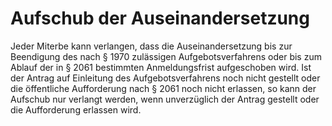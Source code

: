 # Aufschub der Auseinandersetzung

Jeder Miterbe kann verlangen, dass die Auseinandersetzung bis zur Beendigung des nach § 1970 zulässigen Aufgebotsverfahrens oder bis zum Ablauf der in § 2061 bestimmten Anmeldungsfrist aufgeschoben wird. Ist der Antrag auf Einleitung des Aufgebotsverfahrens noch nicht gestellt oder die öffentliche Aufforderung nach § 2061 noch nicht erlassen, so kann der Aufschub nur verlangt werden, wenn unverzüglich der Antrag gestellt oder die Aufforderung erlassen wird.